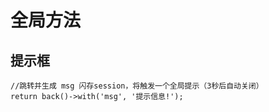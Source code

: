 # 全局方法

## 提示框

```
//跳转并生成 msg 闪存session，将触发一个全局提示（3秒后自动关闭）
return back()->with('msg', '提示信息!');
```